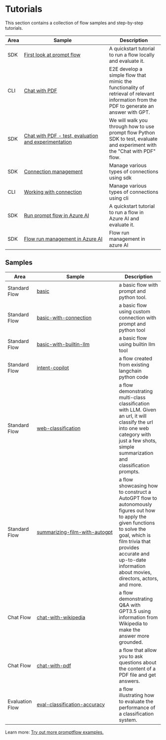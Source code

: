 # Tutorials

This section contains a collection of flow samples and step-by-step tutorials.

|Area|<div style="width:250px">Sample</div>|Description|
|--|--|--|
|SDK|[First look at prompt flow](https://github.com/microsoft/promptflow/blob/main/examples/tutorials/get-started/quickstart.ipynb)| A quickstart tutorial to run a flow locally and evaluate it.
|CLI|[Chat with PDF](https://github.com/microsoft/promptflow/blob/main/examples/tutorials/e2e-development/chat-with-pdf.md)| E2E develop a simple flow that mimic the functionality of retrieval of relevant information from the PDF to generate an answer with GPT.
|SDK|[Chat with PDF - test, evaluation and experimentation](https://github.com/microsoft/promptflow/blob/main/examples/flows/chat/chat-with-pdf/chat-with-pdf.ipynb)| We will walk you through how to use prompt flow Python SDK to test, evaluate and experiment with the "Chat with PDF" flow.
|SDK|[Connection management](https://github.com/microsoft/promptflow/blob/main/examples/connections/connection.ipynb)| Manage various types of connections using sdk
|CLI|[Working with connection](https://github.com/microsoft/promptflow/blob/main/examples/connections/README.md)| Manage various types of connections using cli
|SDK|[Run prompt flow in Azure AI](https://github.com/microsoft/promptflow/blob/main/examples/tutorials/get-started/quickstart-azure.ipynb)| A quickstart tutorial to run a flow in Azure AI and evaluate it.
|SDK|[Flow run management in Azure AI](https://github.com/microsoft/promptflow/blob/main/examples/tutorials/run-management/cloud-run-management.ipynb)| Flow run management in azure AI


## Samples

|Area|<div style="width:250px">Sample</div>|Description|
|--|--|--|
|Standard Flow|[basic](https://github.com/microsoft/promptflow/tree/main/examples/flows/standard/basic)| a basic flow with prompt and python tool.
|Standard Flow|[basic-with-connection](https://github.com/microsoft/promptflow/tree/main/examples/flows/standard/basic-with-connection)| a basic flow using custom connection with prompt and python tool
|Standard Flow|[basic-with-builtin-llm](https://github.com/microsoft/promptflow/tree/main/examples/flows/standard/basic-with-builtin-llm)| a basic flow using builtin llm tool
|Standard Flow|[intent-copilot](https://github.com/microsoft/promptflow/tree/main/examples/flows/standard/intent-copilot)| a flow created from existing langchain python code
|Standard Flow|[web-classification](https://github.com/microsoft/promptflow/tree/main/examples/flows/standard/web-classification)| a flow demonstrating multi-class classification with LLM. Given an url, it will classify the url into one web category with just a few shots, simple summarization and classification prompts.
|Standard Flow|[summarizing-film-with-autogpt](https://github.com/microsoft/promptflow/tree/main/examples/flows/standard/summarizing-film-with-autogpt)| a flow showcasing how to construct a AutoGPT flow to autonomously figures out how to apply the given functions to solve the goal, which is film trivia that provides accurate and up-to-date information about movies, directors, actors, and more.
|Chat Flow|[chat-with-wikipedia](https://github.com/microsoft/promptflow/tree/main/examples/flows/chat/chat-with-wikipedia)| a flow demonstrating Q&A with GPT3.5 using information from Wikipedia to make the answer more grounded. 
|Chat Flow|[chat-with-pdf](https://github.com/microsoft/promptflow/tree/main/examples/flows/chat/chat-with-pdf)| a flow that allow you to ask questions about the content of a PDF file and get answers. 
|Evaluation Flow|[eval-classification-accuracy](https://github.com/microsoft/promptflow/tree/main/examples/flows/evaluation/eval-classification-accuracy)| a flow illustrating how to evaluate the performance of a classification system.

Learn more:  [Try out more promptflow examples.](https://github.com/microsoft/promptflow/tree/main/examples)


